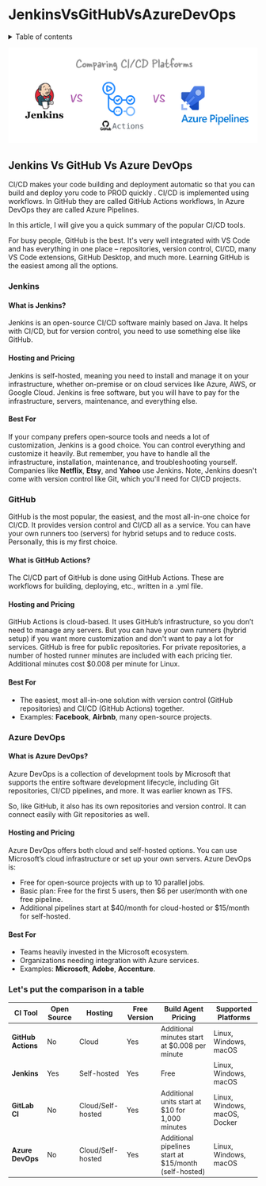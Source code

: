 # JenkinsVsGitHubVsAzureDevOps

<details>

<summary>Table of contents</summary>

{: .text-delta } 1. TOC {:toc}&#x20;

</details>

![Description of the image](images/2024-08-08-15-25-58.png)

## Jenkins Vs GitHub Vs Azure DevOps

CI/CD makes your code building and deployment automatic so that you can build and deploy yoru code to PROD quickly . CI/CD is implemented using workflows. In GitHub they are called GitHub Actions workflows, In Azure DevOps they are called Azure Pipelines.

In this article, I will give you a quick summary of the popular CI/CD tools.

For busy people, GitHub is the best. It's very well integrated with VS Code and has everything in one place – repositories, version control, CI/CD, many VS Code extensions, GitHub Desktop, and much more. Learning GitHub is the easiest among all the options.

### Jenkins

#### What is Jenkins?

Jenkins is an open-source CI/CD software mainly based on Java. It helps with CI/CD, but for version control, you need to use something else like GitHub.

#### Hosting and Pricing

Jenkins is self-hosted, meaning you need to install and manage it on your infrastructure, whether on-premise or on cloud services like Azure, AWS, or Google Cloud. Jenkins is free software, but you will have to pay for the infrastructure, servers, maintenance, and everything else.

#### Best For

If your company prefers open-source tools and needs a lot of customization, Jenkins is a good choice. You can control everything and customize it heavily. But remember, you have to handle all the infrastructure, installation, maintenance, and troubleshooting yourself. Companies like **Netflix**, **Etsy**, and **Yahoo** use Jenkins. Note, Jenkins doesn't come with version control like Git, which you'll need for CI/CD projects.

### GitHub

GitHub is the most popular, the easiest, and the most all-in-one choice for CI/CD. It provides version control and CI/CD all as a service. You can have your own runners too (servers) for hybrid setups and to reduce costs. Personally, this is my first choice.

#### What is GitHub Actions?

The CI/CD part of GitHub is done using GitHub Actions. These are workflows for building, deploying, etc., written in a .yml file.

#### Hosting and Pricing

GitHub Actions is cloud-based. It uses GitHub’s infrastructure, so you don’t need to manage any servers. But you can have your own runners (hybrid setup) if you want more customization and don't want to pay a lot for services. GitHub is free for public repositories. For private repositories, a number of hosted runner minutes are included with each pricing tier. Additional minutes cost $0.008 per minute for Linux.

#### Best For

* The easiest, most all-in-one solution with version control (GitHub repositories) and CI/CD (GitHub Actions) together.
* Examples: **Facebook**, **Airbnb**, many open-source projects.

### Azure DevOps

#### What is Azure DevOps?

Azure DevOps is a collection of development tools by Microsoft that supports the entire software development lifecycle, including Git repositories, CI/CD pipelines, and more. It was earlier known as TFS.

So, like GitHub, it also has its own repositories and version control. It can connect easily with Git repositories as well.

#### Hosting and Pricing

Azure DevOps offers both cloud and self-hosted options. You can use Microsoft’s cloud infrastructure or set up your own servers. Azure DevOps is:

* Free for open-source projects with up to 10 parallel jobs.
* Basic plan: Free for the first 5 users, then $6 per user/month with one free pipeline.
* Additional pipelines start at $40/month for cloud-hosted or $15/month for self-hosted.

#### Best For

* Teams heavily invested in the Microsoft ecosystem.
* Organizations needing integration with Azure services.
* Examples: **Microsoft**, **Adobe**, **Accenture**.

### Let's put the comparison in a table

| CI Tool            | Open Source | Hosting           | Free Version | Build Agent Pricing                                   | Supported Platforms           |
| ------------------ | ----------- | ----------------- | ------------ | ----------------------------------------------------- | ----------------------------- |
| **GitHub Actions** | No          | Cloud             | Yes          | Additional minutes start at $0.008 per minute         | Linux, Windows, macOS         |
| **Jenkins**        | Yes         | Self-hosted       | Yes          | Free                                                  | Linux, Windows, macOS         |
| **GitLab CI**      | No          | Cloud/Self-hosted | Yes          | Additional units start at $10 for 1,000 minutes       | Linux, Windows, macOS, Docker |
| **Azure DevOps**   | No          | Cloud/Self-hosted | Yes          | Additional pipelines start at $15/month (self-hosted) | Linux, Windows, macOS         |
